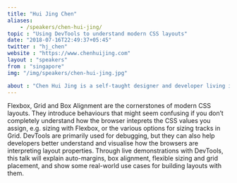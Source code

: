 ```yaml
---
title: "Hui Jing Chen"
aliases:
    - /speakers/chen-hui-jing/
topic : "Using DevTools to understand modern CSS layouts"
date: "2018-07-16T22:49:37+05:45"
twitter : "hj_chen"
website : "https://www.chenhuijing.com"
layout : "speakers"
from : "singapore"
img: "/img/speakers/chen-hui-jing.jpg"

about : "Chen Hui Jing is a self-taught designer and developer living in Singapore, with an inordinate love for CSS, as evidenced by her blog, that is mostly about CSS, and her tweets, which are largely about typography and the web. She used to play basketball full-time and launched her web career during downtime between training sessions. Hui Jing is currently a Developer Advocate for Nexmo, focusing on growing developer engagement around the APAC region."
---
```

Flexbox, Grid and Box Alignment are the cornerstones of modern CSS layouts. They introduce behaviours that might seem confusing if you don’t completely understand how the browser inteprets the CSS values you assign, e.g. sizing with Flexbox, or the various options for sizing tracks in Grid. DevTools are primarily used for debugging, but they can also help developers better understand and visualise how the browsers are interpreting layout properties. Through live demonstrations with DevTools, this talk will explain auto-margins, box alignment, flexible sizing and grid placement, and show some real-world use cases for building layouts with them.
